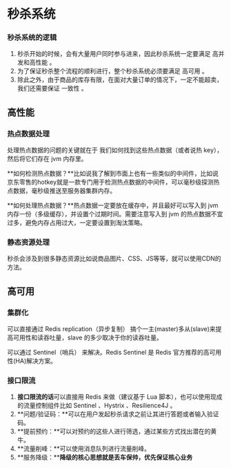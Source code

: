 # 秒杀系统



### 秒杀系统的逻辑

1. 秒杀开始的时候，会有大量用户同时参与进来，因此秒杀系统一定要满足 高并发和高性能 。
2. 为了保证秒杀整个流程的顺利进行，整个秒杀系统必须要满足 高可用 。
3. 除此之外，由于商品的库存有限，在面对大量订单的情况下，一定不能超卖，我们还需要保证 一致性 。



## 高性能



### 热点数据处理

处理热点数据的问题的关键就在于 我们如何找到这些热点数据（或者说热 key），然后将它们存在 jvm 内存里。 

**如何检测热点数据？**比如说我了解到市面上也有一些类似的中间件，比如说京东零售的hotkey就是一款专门用于检测热点数据的中间件，可以毫秒级探测热点数据，毫秒级推送至服务器集群内存。

**如何处理热点数据？**热点数据一定要放在缓存中，并且最好可以写入到 jvm 内存一份（多级缓存），并设置个过期时间。需要注意写入到 jvm 的热点数据不宜过多，避免内存占用过大，一定要设置到淘汰策略。



### 静态资源处理

秒杀会涉及到很多静态资源比如说商品图片、CSS、JS等等，就可以使用CDN的方法。



## 高可用



### 集群化

可以直接通过 Redis replication（异步复制） 搞个一主(master)多从(slave)来提高可用性和读吞吐量，slave 的多少取决于你的读吞吐量。

可以通过 Sentinel（哨兵） 来解决。Redis Sentinel 是 Redis 官方推荐的高可用性(HA)解决方案。



### 接口限流

1. **接口限流的话**可以直接用 Redis 来做（建议基于 Lua 脚本），也可以使用现成的流量控制组件比如 Sentinel 、Hystrix 、Resilience4J 。
2. **问题/验证码：**可以在用户发起秒杀请求之前让其进行答题或者输入验证码。
3. **提前预约：**可以对预约的这些人进行筛选，通过某些方式找出潜在的黄牛。
4. **流量削峰：**可以使用消息队列进行流量削峰。
5. **服务降级：****降级的核心思想就是丢车保帅，优先保证核心业务**